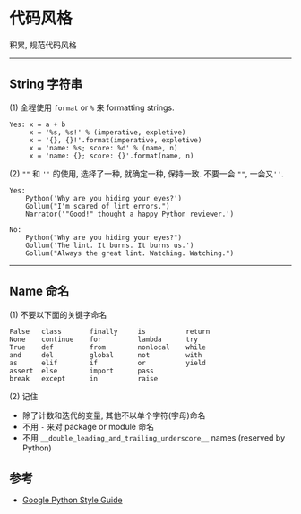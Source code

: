 # 代码风格

积累, 规范代码风格

---

## String 字符串

(1) 全程使用 `format` or `%` 来 formatting strings.

```
Yes: x = a + b
     x = '%s, %s!' % (imperative, expletive)
     x = '{}, {}!'.format(imperative, expletive)
     x = 'name: %s; score: %d' % (name, n)
     x = 'name: {}; score: {}'.format(name, n)
```

(2) `""` 和 `''` 的使用, 选择了一种, 就确定一种, 保持一致. 不要一会 `""`, 一会又`''`.

```
Yes:
    Python('Why are you hiding your eyes?')
    Gollum("I'm scared of lint errors.")
    Narrator('"Good!" thought a happy Python reviewer.')

No:
    Python("Why are you hiding your eyes?")
    Gollum('The lint. It burns. It burns us.')
    Gollum("Always the great lint. Watching. Watching.")
```

---

## Name 命名

(1) 不要以下面的关键字命名

```
False   class       finally     is          return
None    continue    for         lambda      try
True    def         from        nonlocal    while
and     del         global      not         with    
as      elif        if          or          yield
assert  else        import      pass
break   except      in          raise
```

(2) 记住

- 除了计数和迭代的变量, 其他不以单个字符(字母)命名
- 不用 `-` 来对 package or module 命名
- 不用 `__double_leading_and_trailing_underscore__` names (reserved by Python)

## 参考

- [Google Python Style Guide](https://google.github.io/styleguide/pyguide.html#Strings)
